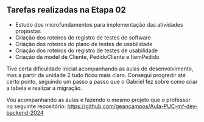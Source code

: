 ## Tarefas realizadas na Etapa 02

- Estudo dos microfundamentos para implementação das atividades propostas
- Criação dos roteiros de registro de testes de software
- Criação dos roteiros do plano de testes de usabilidade
- Criação dos roteiros do registro de testes de usabilidade
- Criação da model de Cliente, PedidoCliente e ItemPedido

Tive certa dificuldade inicial acompanhando as aulas de desenvolvimento, mas a partir da unidade 2 tudo ficou mais claro. Consegui progredir até certo ponto, seguindo um passo a passo que o Gabriel fez sobre como criar a tabela e realizar a migração.

Vou acompanhando as aulas e fazendo o mesmo projeto que o professor no seguinte repositório:
https://github.com/geancampos/Aula-PUC-mf-dev-backend-2024
